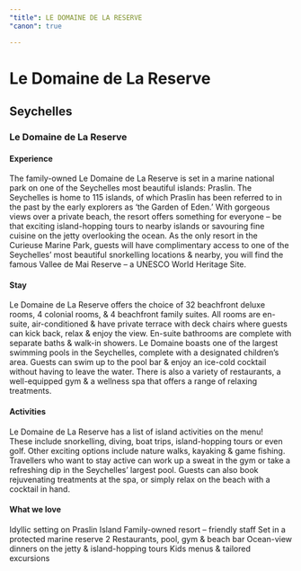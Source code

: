 ```yaml
---
"title": LE DOMAINE DE LA RESERVE
"canon": true

---
```


# Le Domaine de La Reserve
## Seychelles
### Le Domaine de La Reserve

#### Experience
The family-owned Le Domaine de La Reserve is set in a marine national park on one of the Seychelles most beautiful islands:  Praslin.
The Seychelles is home to 115 islands, of which Praslin has been referred to in the past by the early explorers as ‘the Garden of Eden.’
With gorgeous views over a private beach, the resort offers something for everyone – be that exciting island-hopping tours to nearby islands or savouring fine cuisine on the jetty overlooking the ocean.
As the only resort in the Curieuse Marine Park, guests will have complimentary access to one of the Seychelles’ most beautiful snorkelling locations &amp; nearby, you will find the famous Vallee de Mai Reserve – a UNESCO World Heritage Site.

#### Stay
Le Domaine de La Reserve offers the choice of 32 beachfront deluxe rooms, 4 colonial rooms, &amp; 4 beachfront family suites.
All rooms are en-suite, air-conditioned &amp; have private terrace with deck chairs where guests can kick back, relax &amp; enjoy the view.  En-suite bathrooms are complete with separate baths &amp; walk-in showers.
Le Domaine boasts one of the largest swimming pools in the Seychelles, complete with a designated children’s area.  Guests can swim up to the pool bar &amp; enjoy an ice-cold cocktail without having to leave the water.  There is also a variety of restaurants, a well-equipped gym &amp; a wellness spa that offers a range of relaxing treatments.

#### Activities
Le Domaine de La Reserve has a list of island activities on the menu!  
These include snorkelling, diving, boat trips, island-hopping tours or even golf.  Other exciting options include nature walks, kayaking &amp; game fishing.
Travellers who want to stay active can work up a sweat in the gym or take a refreshing dip in the Seychelles’ largest pool.  Guests can also book rejuvenating treatments at the spa, or simply relax on the beach with a cocktail in hand.


#### What we love
Idyllic setting on Praslin Island
Family-owned resort – friendly staff
Set in a protected marine reserve
2 Restaurants, pool, gym &amp; beach bar
Ocean-view dinners on the jetty &amp; island-hopping tours
Kids menus &amp; tailored excursions